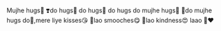 Mujhe hugs🤗 ❣️do hugs🤗 do hugs🤗 do hugs do mujhe hugs🤗 💞do mujhe hugs do🤗,mere liye kisses😘 💋lao smooches😋 💓lao kindness😍 laao 🥰❤️
